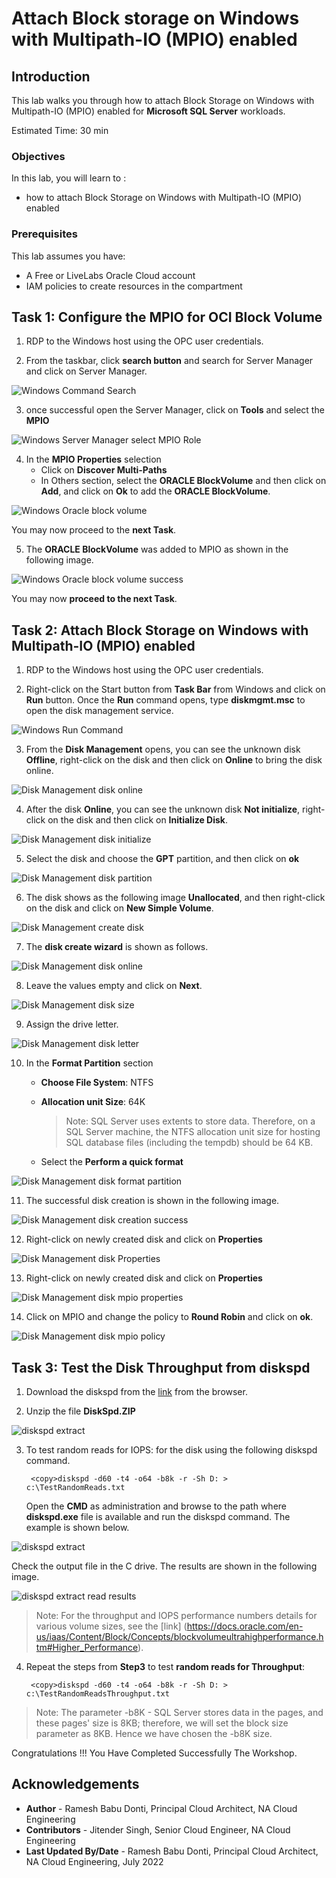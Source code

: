 # Attach Block storage on Windows with Multipath-IO (MPIO) enabled

## Introduction

This lab walks you through how to attach Block Storage on Windows with Multipath-IO (MPIO) enabled for **Microsoft SQL Server** workloads. 

Estimated Time:  30 min

### Objectives
In this lab, you will learn to :
* how to attach Block Storage on Windows with Multipath-IO (MPIO) enabled

### Prerequisites  

This lab assumes you have:
- A Free or LiveLabs Oracle Cloud account
- IAM policies to create resources in the compartment

## Task 1: Configure the MPIO for OCI Block Volume

1. RDP to the Windows host using the OPC user credentials.

2. From the taskbar, click **search button** and search for Server Manager and click on Server Manager.

  ![Windows Command Search](./images/windows-command-search.png "Windows Command Search")

3. once successful open the Server Manager, click on **Tools** and select the **MPIO**

  ![Windows Server Manager select MPIO Role](./images/servermangermpio.png "Windows Server Manager select MPIO Roleora")

4. In the **MPIO Properties** selection
    * Click on **Discover Multi-Paths**
    * In Others section, select the **ORACLE BlockVolume** and then click on **Add**, and click on **Ok** to add the **ORACLE BlockVolume**.

  ![Windows Oracle block volume](./images/oracleblockvloume.png "Windows Oracle block volume")

  You may now proceed to the **next Task**.

5. The **ORACLE BlockVolume** was added to MPIO as shown in the following image. 

  ![Windows Oracle block volume success](./images/mpiosuccess.png "Windows Oracle block volume success")

  You may now **proceed to the next Task**.

##  Task 2: Attach Block Storage on Windows with Multipath-IO (MPIO) enabled

1. RDP to the Windows host using the OPC user credentials.

2. Right-click on the Start button from **Task Bar** from Windows and click on **Run** button. Once the **Run** command opens, type **diskmgmt.msc** to open the disk management service. 

  ![Windows Run Command](./images/windows_run.png "Windows Run Command")

3. From the **Disk Management** opens, you can see the unknown disk **Offline**, right-click on the disk and then click on **Online** to bring the disk online. 

  ![Disk Management disk online](./images/diskonline.png "Disk Management disk online")

4. After the disk **Online**, you can see the unknown disk **Not initialize**, right-click on the disk and then click on **Initialize Disk**. 

  ![Disk Management disk initialize](./images/initiateddisk.png "Disk Management disk initialize")

5. Select the disk and choose the **GPT** partition, and then click on **ok**

  ![Disk Management disk partition](./images/diskpartition.png "Disk Management disk partition")

6. The disk shows as the following image **Unallocated**, and then right-click on the disk and click on **New Simple Volume**.
  
  ![Disk Management create disk](./images/createdisk.png "Disk Management create disk")

7. The **disk create wizard** is shown as follows. 

  ![Disk Management disk online](./images/diskcreatewelcome.png "Disk Management disk online")

8. Leave the values empty and click on **Next**.

  ![Disk Management disk size](./images/disksize.png "Disk Management disk size")

9. Assign the drive letter. 

  ![Disk Management disk letter](./images/diskletter.png "Disk Management disk letter")

10. In the **Format Partition** section
    * **Choose File System**: NTFS
    * **Allocation unit Size**: 64K
      > Note: SQL Server uses extents to store data. Therefore, on a SQL Server machine, the NTFS allocation unit size for hosting SQL database files (including the tempdb) should be 64 KB.

    * Select the **Perform a quick format**

  ![Disk Management disk format partition](./images/diskformatpartition.png "Disk Management disk format partition")

11. The successful disk creation is shown in the following image.

  ![Disk Management disk creation success](./images/diskcreationcomplete.png "Disk Management disk creation success")

12. Right-click on newly created disk and click on **Properties**

  ![Disk Management disk Properties](./images/diskproperties.png "Disk Management disk Properties")

13. Right-click on newly created disk and click on **Properties**

  ![Disk Management disk mpio properties](./images/diskmpioproperties.png "Disk Management disk mpio properties")

14. Click on MPIO and change the policy to **Round Robin** and click on **ok**.

  ![Disk Management disk mpio policy](./images/mpiopolicy.png "Disk Management disk mpio policy")

##  Task 3: Test the Disk Throughput from diskspd

1. Download the diskspd from the [link](https://github.com/microsoft/diskspd/releases/download/v2.1/DiskSpd.ZIP) from the browser.

2. Unzip the file **DiskSpd.ZIP**

  ![diskspd extract](./images/diskspdextract.png "diskspd extract")

3. To test random reads for IOPS: for the disk using the following diskspd command. 

        <copy>diskspd -d60 -t4 -o64 -b8k -r -Sh D: > c:\TestRandomReads.txt

   Open the **CMD** as administration and browse to the path where **diskspd.exe** file is available and run the diskspd command. The example is shown below. 

  ![diskspd extract](./images/diskspdresults.png "diskspd extract")

  Check the output file in the C drive. The results are shown in the following image. 

  ![diskspd extract read results](./images/results.png "diskspd extract read results")

  > Note:  For the throughput and IOPS performance numbers details for various volume sizes, see the [link] (https://docs.oracle.com/en-us/iaas/Content/Block/Concepts/blockvolumeultrahighperformance.htm#Higher_Performance). 

4. Repeat the steps from **Step3** to test **random reads for Throughput**: 

        <copy>diskspd -d60 -t4 -o64 -b8k -r -Sh D: > c:\TestRandomReadsThroughput.txt
  
  > Note: The parameter -b8K - SQL Server stores data in the pages, and these pages' size is 8KB; therefore, we will set the block size parameter as 8KB. Hence we have chosen the -b8K size. 

  Congratulations !!! You Have Completed Successfully The Workshop. 

## Acknowledgements
* **Author** - Ramesh Babu Donti, Principal Cloud Architect, NA Cloud Engineering
* **Contributors** -  Jitender Singh, Senior Cloud Engineer, NA Cloud Engineering
* **Last Updated By/Date** - Ramesh Babu Donti, Principal Cloud Architect, NA Cloud Engineering, July 2022
